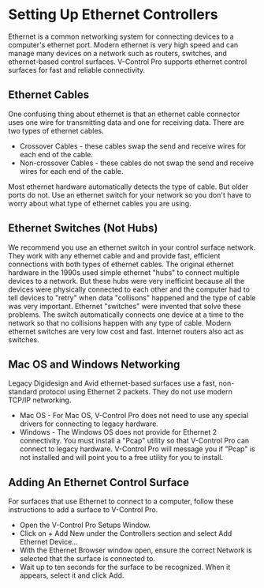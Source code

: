 # Setting Up Ethernet Controllers

Ethernet is a common networking system for connecting devices to a computer's ethernet port. Modern ethernet is very high speed and can manage many devices on a network such as routers, switches, and ethernet-based control surfaces. V-Control Pro supports ethernet control surfaces for fast and reliable connectivity.

## Ethernet Cables

One confusing thing about ethernet is that an ethernet cable connector uses one wire for transmitting data and one for receiving data. There are two types of ethernet cables.

* Crossover Cables - these cables swap the send and receive wires for each end of the cable.
* Non-crossover Cables - these cables do not swap the send and receive wires for each end of the cable.

Most ethernet hardware automatically detects the type of cable. But older ports do not. Use an ethernet switch for your network so you don't have to worry about what type of ethernet cables you are using.

## Ethernet Switches (Not Hubs)

We recommend you use an ethernet switch in your control surface network. They work with any ethernet cable and and provide fast, efficient connections with both types of ethernet cables. The original ethernet hardware in the 1990s used simple ethernet "hubs" to connect multiple devices to a network. But these hubs were very inefficint because all the devices were physically connected to each other and the computer had to tell devices to "retry" when data "collisons" happened and the type of cable was very important. Ethernet "switches" were invented that solve these problems. The switch automatically connects one device at a time to the network so that no collisions happen with any type of cable. Modern ethernet switches are very low cost and fast. Internet routers also act as switches.

## Mac OS and Windows Networking

Legacy Digidesign and Avid ethernet-based surfaces use a fast, non-standard protocol using Ethernet 2 packets. They do not use modern TCP/IP networking.

* Mac OS - For Mac OS, V-Control Pro does not need to use any special drivers for connecting to legacy hardware.
* Windows - The Windows OS does not provide for Ethernet 2 connectivity. You must install a "Pcap" utility so that V-Control Pro can connect to legacy hardware. V-Control Pro will message you if "Pcap" is not installed and will point you to a free utility for you to install.

## Adding An Ethernet Control Surface

For surfaces that use Ethernet to connect to a computer, follow these instructions to add a surface to V-Control Pro.

* Open the V-Control Pro Setups Window.
* Click on + Add New under the Controllers section and select Add Ethernet Device…
* With the Ethernet Browser window open, ensure the correct Network is selected that the surface is connected to.
* Wait up to ten seconds for the surface to be recognized. When it appears, select it and click Add.
